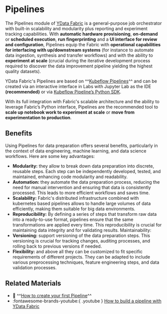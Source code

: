 # Pipelines

The Pipelines module of [YData Fabric](https://ydata.ai/products/fabric) is a general-purpose job orchestrator with built-in scalability and modularity
plus reporting and experiment tracking capabilities.
With **automatic hardware provisioning**, **on-demand** or **scheduled execution**, **run fingerprinting** 
and a **UI interface for review and configuration**, Pipelines equip the Fabric with 
**operational capabilities for interfacing with up/downstream systems**
(for instance to automate data ingestion, synthesis and transfer workflows) and with the ability to 
**experiment at scale** (crucial during the iterative development process required to discover the data 
improvement pipeline yielding the highest quality datasets).

YData Fabric's Pipelines are based on ^^[Kubeflow Pipelines](https://www.kubeflow.org/docs/components/pipelines/)^^ 
and can be created via an interactive interface in Labs with Jupyter Lab as the IDE **(recommended)** or 
via [Kubeflow Pipeline’s Python SDK](https://www.kubeflow.org/docs/components/pipelines/sdk/sdk-overview/). 

With its full integration with Fabric's scalable architecture and the ability to leverage Fabric’s Python interface,
Pipelines are the recommended tool to **scale up notebook work to experiment at scale** or 
**move from experimentation to production**.

## Benefits
Using Pipelines for data preparation offers several benefits, particularly in the context of data engineering, 
machine learning, and data science workflows. Here are some key advantages:

- **Modularity:** they allow to break down data preparation into discrete, reusable steps. 
Each step can be independently developed, tested, and maintained, enhancing code modularity and readability.
- **Automation:** they automate the data preparation process, reducing the need for manual intervention
and ensuring that data is consistently processed. This leads to more efficient workflows and saves time.
- **Scalability:** Fabric's distributed infrastructure combined with kubernetes based pipelines allows to handle
large volumes of data efficiently, making them suitable for big data environments.
- **Reproducibility:** By defining a series of steps that transform raw data into a ready-to-use format, 
pipelines ensure that the same transformations are applied every time. This reproducibility is crucial for 
maintaining data integrity and for validating results.
Maintainability:
- **Versioning:** support versioning of the data preparation steps. This versioning is crucial 
for tracking changes, auditing processes, and rolling back to previous versions if needed.
- **Flexibility:** and above all they can be customized to fit specific requirements of different projects. 
They can be adapted to include various preprocessing techniques, feature engineering steps, 
and data validation processes.

## Related Materials
- 📖 ^^[How to create your first Pipeline](../get-started/create_pipeline.md)^^
- :fontawesome-brands-youtube:{ .youtube } <a href="https://www.youtube.com/watch?v=feNoXv34waM"><u>How to build a pipeline with YData Fabric</u></a>

